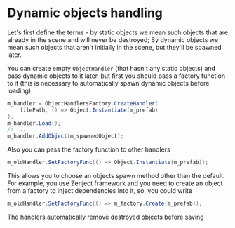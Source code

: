﻿# Dynamic objects handling

Let's first define the terms - by static objects we mean
such objects that are already in the scene
and will never be destroyed;
By dynamic objects we mean such objects that aren't initially
in the scene, but they'll be spawned later.

You can create empty `ObjectHandler` (that hasn't any static objects)
and pass dynamic objects to it later, but first you should
pass a factory function to it (this is necessary to automatically
spawn dynamic objects before loading)

```csharp
m_handler = ObjectHandlersFactory.CreateHandler(
    filePath, () => Object.Instantiate(m_prefab)
);
m_handler.Load();
// ...
m_handler.AddObject(m_spawnedObject);
```

Also you can pass the factory function to other handlers

```csharp
m_oldHandler.SetFactoryFunc(() => Object.Instantiate(m_prefab));
```

This allows you to choose an objects spawn method other than
the default. For example, you use Zenject framework and you
need to create an object from a factory to
inject dependencies into it, so, you could write

```csharp
m_oldHandler.SetFactoryFunc(() => m_factory.Create(m_prefab));
```

The handlers automatically remove destroyed objects before saving